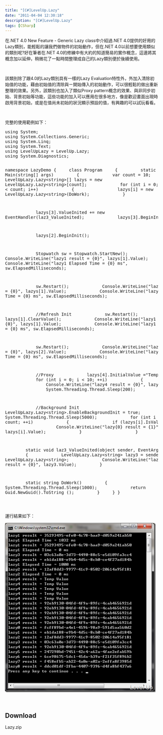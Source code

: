 ```yaml
---
title: "[C#]LevelUp.Lazy"
date: "2011-04-04 12:30:18"
description: "[C#]LevelUp.Lazy"
tags: [CSharp]
---
```


<p>
	在.NET 4.0 New Feature - Generic Lazy class中介紹過.NET 4.0提供的好用的Lazy類別，能輕鬆的讓我們做物件的初始動作，但在.NET 4.0以前想要使用類似的類別呢?好在筆者在.NET 4.0的修練中有大約的知道簡易的實作概念，這邊將其概念加以延伸，稍微花了一點時間整理成自己的Lazy類別便於後續使用。</p>
<p>
	 </p>
<p>
	該類別除了跟4.0的Lazy類別具有一樣的Lazy Evaluation特性外，外加入清除初始值的功能，藉由初始值的清除與ㄧ開始傳入的初始動作，可以很輕鬆的做出重新整理的效果。另外，該類別也加入了類似Proxy pattern概念的效果、與非同步初始、背景初始等功能，這些功能的加入可以應用在很多地方，像是歡迎畫面出現時啟用背景初始，或是在值尚未初始的狀況顯示預設的值，有興趣的可以試玩看看。</p>
<p>
	 </p>
<p>
	完整的使用範例如下：</p>
<pre>
using System;
using System.Collections.Generic;
using System.Linq;
using System.Text;
using LevelUpLazy = LevelUp.Lazy;
using System.Diagnostics;
 
namespace LazyDemo
{
    class Program
    {
        static void Main(string[] args)
        {
            var count = 10;
            LevelUpLazy.Lazy&lt;string&gt;[] lazys = new LevelUpLazy.Lazy&lt;string&gt;[count];
            for (int i = 0; i &lt; count; i++)
            {
                lazys[i] = new LevelUpLazy.Lazy&lt;string&gt;(DoWork);
            }
 
            lazys[3].ValueInited += new EventHandler(laz3_ValueInited);
            lazys[3].BeginInit();
 
            lazys[2].BeginInit();
 
            Stopwatch sw = Stopwatch.StartNew();
            Console.WriteLine("lazy1 result = {0}", lazys[1].Value);
            Console.WriteLine("lazy1 Elapsed Time = {0} ms", sw.ElapsedMilliseconds);
 
            sw.Restart();
            Console.WriteLine("lazy1 result = {0}", lazys[1].Value);
            Console.WriteLine("lazy1 Elapsed Time = {0} ms", sw.ElapsedMilliseconds);
 
            //Refresh Init
            sw.Restart();
            lazys[1].ClearValue();
            Console.WriteLine("lazy1 result = {0}", lazys[1].Value);
            Console.WriteLine("lazy1 Elapsed Time = {0} ms", sw.ElapsedMilliseconds);
 
            sw.Restart();
            Console.WriteLine("lazy2 result = {0}", lazys[2].Value);
            Console.WriteLine("lazy2 Elapsed Time = {0} ms", sw.ElapsedMilliseconds);
 
            //Proxy
            lazys[4].InitialValue ="Temp Value";
            for (int i = 0; i &lt; 10; ++i)
            {
                Console.WriteLine("lazy4 result = {0}", lazys[4].Value);
                System.Threading.Thread.Sleep(200);
            }
 
            //Background Init
            LevelUpLazy.Lazy&lt;string&gt;.EnableBackgroundInit = true;
            System.Threading.Thread.Sleep(5000);
            for (int i = 0; i &lt; count; ++i)
            {
                if (lazys[i].IsValueCreated)
                    Console.WriteLine("lazy{0} result = {1}", i, lazys[i].Value);
            }
            
        }
 
        static void laz3_ValueInited(object sender, EventArgs e)
        {
            LevelUpLazy.Lazy&lt;string&gt; lazy3 = sender as LevelUpLazy.Lazy&lt;string&gt;;
            Console.WriteLine("lazy3 result = {0}", lazy3.Value);
        }
 
        static string DoWork()
        {
            System.Threading.Thread.Sleep(1000);
            return Guid.NewGuid().ToString ();
        }
    }
}
</pre>
<p>
	 </p>
<p>
	運行結果如下：</p>
<p>
	<img alt="image" border="0" height="559" src="\images\posts\22246\image_thumb.png" style="border-bottom: 0px; border-left: 0px; border-top: 0px; border-right: 0px" width="497" /></p>
<p>
	 </p>
<h2>
	Download</h2>
<p>
	Lazy.zip</p>
